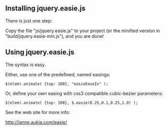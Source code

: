 Installing jquery.easie.js
--------------------------

There is just one step:

Copy the file "js/jquery.easie.js" to your project (or the minified version in "build/jquery.easie-min.js"), and you are done!

Using jquery.easie.js
---------------------

The syntax is easy.

Either, use one of the predefined, named easings:

    $(elem).animate( {top: 100}, "easieEaseIn" );
    
Or, define your own easing with css3 compatible cubic-bezier parameters:

    $(elem).animate( {top: 100}, $.easie(0.25,0.1,0.25,1.0) );

See the web site for more info:

http://janne.aukia.com/easie/
